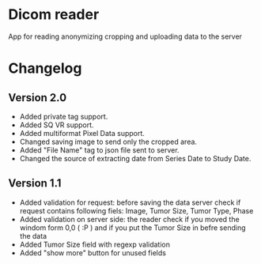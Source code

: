 #  Dicom reader
App for reading anonymizing cropping and uploading data to the server

# Changelog

 ## Version 2.0
 * Added private tag support.
 * Added SQ VR support.
 * Added multiformat Pixel Data support.
 * Changed saving image to send only the cropped area.
 * Added "File Name" tag to json file sent to server.
 * Changed the source of extracting date from Series Date to Study Date. 

## Version 1.1
 * Added validation for request: before saving the data server check if request contains following fiels: Image, Tumor Size, Tumor Type, Phase
 * Added validation on server side: the reader check if you moved the windom form 0,0 ( :P ) and if you put the Tumor Size in befre sending the data
 * Added Tumor Size field with regexp validation
 * Added "show more" button for unused fields
 
